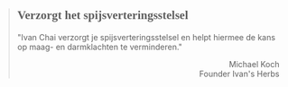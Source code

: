 ><h2 style="font-family:monad">Verzorgt het spijsverteringsstelsel</h2 style="font-family:lato">
>
>"Ivan Chai verzorgt je spijsverteringsstelsel en helpt hiermee de kans op maag- en darmklachten te verminderen."
>
> <p style="text-align: right">Michael Koch<br>Founder Ivan's Herbs</p>
